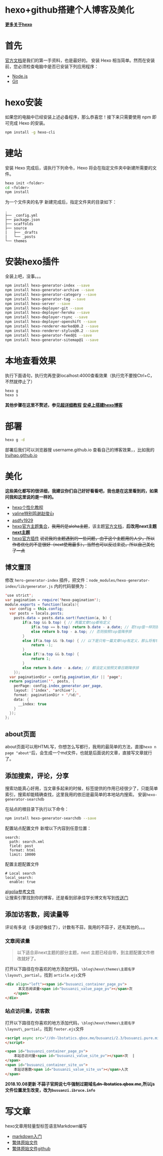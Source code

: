 # hexo+github搭建个人博客及美化


**[更多关于hexo](/categories/hexo/)**

# 首先
[官方文档](https://hexo.io/zh-cn/docs/index.html)是我们的第一手资料，也是最好的。
安装 Hexo 相当简单。然而在安装前，您必须检查电脑中是否已安装下列应用程序：
* [Node.js](https://nodejs.org/en/)
* [Git](https://git-scm.com/)

# hexo安装
如果您的电脑中已经安装上述必备程序，那么恭喜您！接下来只需要使用 npm 即可完成 Hexo 的安装。
```bash
npm install -g hexo-cli
```
# 建站
安装 Hexo 完成后，请执行下列命令，Hexo 将会在指定文件夹中新建所需要的文件。
```bash
hexo init <folder>
cd <folder>
npm install
```
<folder>为一个文件夹的名字
新建完成后，指定文件夹的目录如下：
```
.
├── _config.yml
├── package.json
├── scaffolds
├── source
|   ├── _drafts
|   └── _posts
└── themes
```
# 安装hexo插件
全装上吧，没事。。。
```bash
npm install hexo-generator-index --save
npm install hexo-generator-archive --save
npm install hexo-generator-category --save
npm install hexo-generator-tag --save
npm install hexo-server --save
npm install hexo-deployer-git --save
npm install hexo-deployer-heroku --save
npm install hexo-deployer-rsync --save
npm install hexo-deployer-openshift --save
npm install hexo-renderer-marked@0.2 --save
npm install hexo-renderer-stylus@0.2 --save
npm install hexo-generator-feed@1 --save
npm install hexo-generator-sitemap@1 --save
```
# 本地查看效果
执行下面语句，执行完再登录localhost:4000查看效果（执行完不要按Ctrl+C，不然就停止了）
```bash
hexo g
hexo s
```
**其他步骤在这里不赘述，参见[超详细教程](https://my.oschina.net/ryaneLee/blog/638440)**
**[安卓上搭建hexo博客](https://lruihao.cn/posts/termux/)**

# 部署
```bash
hexo g -d
```
部署后我们可以浏览器搜 username.github.io 查看自己的博客效果，，比如我的[lruihao.github.io](https://lruihao.github.io/)

# 美化

**这些美化都写的很详细，我建议你们自己好好看看吧，我也是在这里看到的，如果问我和这里说的是一样的。**
- [hexo个性化教程](/categories/hexo/)
- [valine特别鸣谢赵俊👍](http://www.zhaojun.im)
- [asdfv1929](https://asdfv1929.github.io/tags/Hexo/)
- [hexo官方主题集合](https://hexo.io/themes/)，~~我用的是aloha主题~~，该主题[官方文档](https://github.com/henryhuang/hexo-theme-aloha/wiki/zh_CN)，**后改用next主题[next主题](https://theme-next.iissnan.com/)**
- [hexo官方插件](https://hexo.io/plugins)
~~说说我的主题遇到的一些问题，由于这个主题用的人少，所以作者优化的不是很好（next使用最多），当然也可以反过来说，所以自己美化了一点~~
## 博文置顶
修改 `hero-generator-index` 插件，把文件：`node_modules/hexo-generator-index/lib/generator.js` 内的代码替换为：
```java
'use strict';
var pagination = require('hexo-pagination');
module.exports = function(locals){
  var config = this.config;
  var posts = locals.posts;
    posts.data = posts.data.sort(function(a, b) {
        if(a.top && b.top) { // 两篇文章top都有定义
            if(a.top == b.top) return b.date - a.date; // 若top值一样则按照文章日期降序排
            else return b.top - a.top; // 否则按照top值降序排
        }
        else if(a.top && !b.top) { // 以下是只有一篇文章top有定义，那么将有top的排在前面（这里用异或操作居然不行233）
            return -1;
        }
        else if(!a.top && b.top) {
            return 1;
        }
        else return b.date - a.date; // 都没定义按照文章日期降序排
    });
  var paginationDir = config.pagination_dir || 'page';
  return pagination('', posts, {
    perPage: config.index_generator.per_page,
    layout: ['index', 'archive'],
    format: paginationDir + '/%d/',
    data: {
      __index: true
    }
  });
};
```
## about页面

about页面可以用HTML写，你想怎么写都行，我用的最简单的方法，直接`hexo n page "about"`后，会生成一个md文件，也就是后面说的文章，直接写文章就行了。

## 添加搜索，评论，分享

搜索功能真心好用，当文章多起来的时候，标签提供的作用已经很少了，只能简单索引，搜索却能精确查找，这里我用的依旧是最简单的本地站内搜索。
安装`hexo-generator-searchdb`

在站点的根目录下执行以下命令：
```bash
npm install hexo-generator-searchdb --save
```
配置站点配置文件
新增以下内容到任意位置：
```
search:
  path: search.xml
  field: post
  format: html
  limit: 10000
```
配置主题配置文件
```
# Local search
local_search:
  enable: true
```
[algolia参考文件](https://blog.naaln.com/2016/07/hexo-with-algolia/)  
让搜索引擎找到你的博客，还是看到邱承佳学长博文有写到[传送门](https://blog.csdn.net/qq_26891045/article/details/51280470)

## 添加访客数，阅读量等
评论有多说（多说好像挂了），计数有不蒜，我用的不蒜子，还有其他的。。。

###  文章阅读量
> 以下适合非next主题的部分主题，next 主题已经自带，到主题配置文件修改就好了。

打开以下路径在你喜欢的地方添加代码，`\blog\hexo\themes\主题名字\layout\_partial`，找到 `article.ejs`文件
```html
<div align="left"><span id="busuanzi_container_page_pv">
      本文总阅读量<span id="busuanzi_value_page_pv"></span>次
    </span>
</div>
```
### 站点访问量，访客数
打开以下路径在你喜欢的地方添加代码，`\blog\hexo\themes\主题名字\layout\_partial`，找到 `footer.ejs`文件
```html
<script async src="//dn-lbstatics.qbox.me/busuanzi/2.3/busuanzi.pure.mini.js">
</script>

<span id="busuanzi_container_page_pv">
    本站总访问量<span id="busuanzi_value_site_pv"></span>次  |  
</span>
<span id="busuanzi_container_site_uv">
	本站访客数<span id="busuanzi_value_site_uv"></span>人次
</span>
```
**2018.10.08更新
不蒜子官网说七牛强制过期域名~~dn-lbstatics.qbox.me~~,所以js文件位置发生改变，改为`busuanzi.ibruce.info`**

# 写文章
hexo文章用轻量型标签语言Markdown编写
* [markdown入门](https://sspai.com/post/25137)
* [繁体原始文件](https://markdown.tw/)
* [繁体原始文件github](https://github.com/othree/markdown-syntax-zhtw/blob/master/syntax.md)
